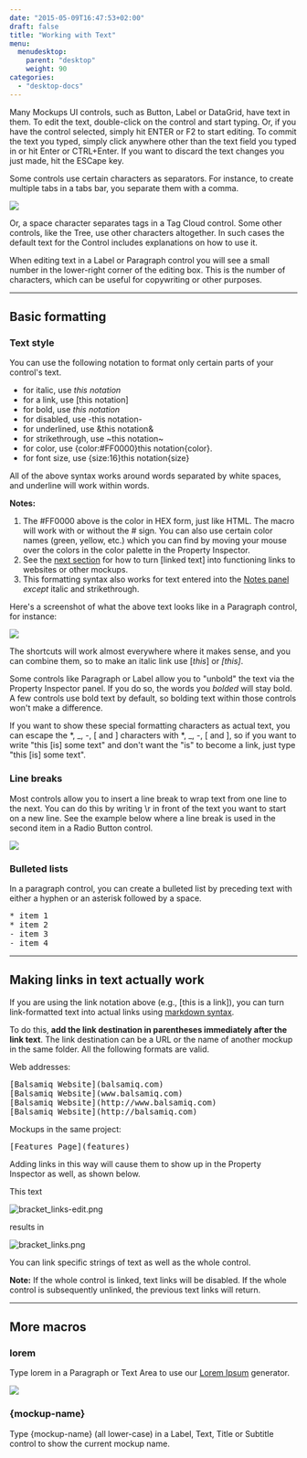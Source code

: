 ```yaml
---
date: "2015-05-09T16:47:53+02:00"
draft: false
title: "Working with Text"
menu:
  menudesktop:
    parent: "desktop"
    weight: 90
categories:
  - "desktop-docs"
---
```


Many Mockups UI controls, such as Button, Label or DataGrid, have text in them. To edit the text, double-click on the control and start typing. Or, if you have the control selected, simply hit ENTER or F2 to start editing. To commit the text you typed, simply click anywhere other than the text field you typed in or hit Enter or CTRL+Enter. If you want to discard the text changes you just made, hit the ESCape key.

Some controls use certain characters as separators. For instance, to create multiple tabs in a tabs bar, you separate them with a comma.

![](http://media.balsamiq.com/img/support/tutorials/firstmockup/FirstMockup-tabs_edit.png)

Or, a space character separates tags in a Tag Cloud control. Some other controls, like the Tree, use other characters altogether. In such cases the default text for the Control includes explanations on how to use it.

When editing text in a Label or Paragraph control you will see a small number in the lower-right corner of the editing box. This is the number of characters, which can be useful for copywriting or other purposes.

* * *

## Basic formatting

### Text style

You can use the following notation to format only certain parts of your control's text.

*   for italic, use _this notation_
*   for a link, use [this notation]
*   for bold, use *this notation*
*   for disabled, use -this notation-
*   for underlined, use &this notation&
*   for strikethrough, use ~this notation~
*   for color, use {color:#FF0000}this notation{color}.
*   for font size, use {size:16}this notation{size}

All of the above syntax works around words separated by white spaces, and underline will work within words.

<div class="info notice">

**Notes:**

1.  The #FF0000 above is the color in HEX form, just like HTML. The macro will work with or without the # sign. You can also use certain color names (green, yellow, etc.) which you can find by moving your mouse over the colors in the color palette in the Property Inspector.
2.  See the [next section](#linking) for how to turn [linked text] into functioning links to websites or other mockups.
3.  This formatting syntax also works for text entered into the [Notes panel](http://support.balsamiq.com/customer/portal/articles/110114#notes) _except_ italic and strikethrough.

</div>

Here's a screenshot of what the above text looks like in a Paragraph control, for instance:

![](http://media.balsamiq.com/img/support/docs/m4d/italiclinksbold.png)

The shortcuts will work almost everywhere where it makes sense, and you can combine them, so to make an italic link use [_this_] or _[this]_.

Some controls like Paragraph or Label allow you to "unbold" the text via the Property Inspector panel. If you do so, the words you *bolded* will stay bold. A few controls use bold text by default, so bolding text within those controls won't make a difference.

If you want to show these special formatting characters as actual text, you can escape the *, _, -, [ and ] characters with \*, \_, \-, \[ and \], so if you want to write "this [is] some text" and don't want the "is" to become a link, just type "this \[is\] some text".

### Line breaks

Most controls allow you to insert a line break to wrap text from one line to the next. You can do this by writing \r in front of the text you want to start on a new line. See the example below where a line break is used in the second item in a Radio Button control.

![](http://media.balsamiq.com/img/support/docs/m4d/linebreak.png)

### Bulleted lists

In a paragraph control, you can create a bulleted list by preceding text with either a hyphen or an asterisk followed by a space.

<pre>* item 1
* item 2
- item 3
- item 4</pre>

* * *

## Making links in text actually work

If you are using the link notation above (e.g., [this is a link]), you can turn link-formatted text into actual links using [markdown syntax](http://daringfireball.net/projects/markdown/syntax).

To do this, **add the link destination in parentheses immediately after the link text**. The link destination can be a URL or the name of another mockup in the same folder. All the following formats are valid.

Web addresses:

<pre>[Balsamiq Website](balsamiq.com)
[Balsamiq Website](www.balsamiq.com)
[Balsamiq Website](http://www.balsamiq.com)
[Balsamiq Website](http://balsamiq.com)</pre>

Mockups in the same project:

<pre>[Features Page](features)
</pre>

Adding links in this way will cause them to show up in the Property Inspector as well, as shown below.

This text

![bracket_links-edit.png](http://media.balsamiq.com/img/support/docs/m4d/bracket_links-edit.png)

results in

![bracket_links.png](http://media.balsamiq.com/img/support/docs/m4d/b3/bracket_links.png)

You can link specific strings of text as well as the whole control.

**Note:** If the whole control is linked, text links will be disabled. If the whole control is subsequently unlinked, the previous text links will return.

* * *

## More macros

### lorem

Type lorem in a Paragraph or Text Area to use our [Lorem Ipsum](http://www.lipsum.com/ "What is Lorem Ipsum") generator.

![](http://media.balsamiq.com/img/support/docs/m4d/lorem.gif)

### {mockup-name}

Type {mockup-name} (all lower-case) in a Label, Text, Title or Subtitle control to show the current mockup name.
